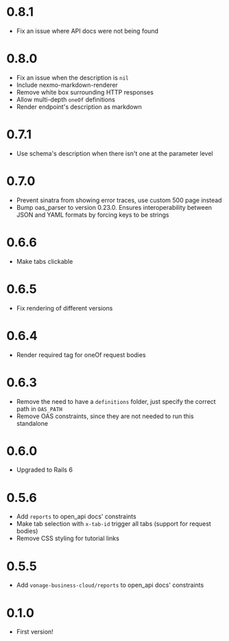 # 0.8.1
* Fix an issue where API docs were not being found

# 0.8.0
* Fix an issue when the description is `nil`
* Include nexmo-markdown-renderer
* Remove white box surrounding HTTP responses
* Allow multi-depth `oneOf` definitions
* Render endpoint's description as markdown

# 0.7.1
* Use schema's description when there isn't one at the parameter level

# 0.7.0
* Prevent sinatra from showing error traces, use custom 500 page instead
* Bump oas_parser to version 0.23.0. Ensures interoperability between JSON and YAML formats by forcing keys to be strings

# 0.6.6
* Make tabs clickable

# 0.6.5
* Fix rendering of different versions

# 0.6.4
* Render required tag for oneOf request bodies

# 0.6.3
* Remove the need to have a `definitions` folder, just specify the correct path in `OAS_PATH`
* Remove OAS constraints, since they are not needed to run this standalone

# 0.6.0
* Upgraded to Rails 6

# 0.5.6
* Add `reports` to open_api docs' constraints
* Make tab selection with `x-tab-id` trigger all tabs (support for request bodies)
* Remove CSS styling for tutorial links

# 0.5.5
* Add `vonage-business-cloud/reports` to open_api docs' constraints

# 0.1.0
* First version!
